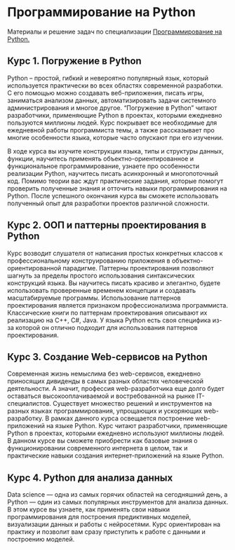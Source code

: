 # Программирование на Python

Материалы и решение задач по специализации [Программирование на Python.](https://www.coursera.org/specializations/programming-in-python)

## Курс 1. Погружение в Python

Python – простой, гибкий и невероятно популярный язык, который используется практически во всех областях современной разработки. С его помощью можно создавать веб-приложения, писать игры, заниматься анализом данных, автоматизировать задачи системного администрирования и многое другое. “Погружение в Python” читают разработчики, применяющие Python в проектах, которыми ежедневно пользуются миллионы людей. Курс покрывает все необходимые для ежедневной работы программиста темы, а также рассказывает про многие особенности языка, которые часто опускают при его изучении.

В ходе курса вы изучите конструкции языка, типы и структуры данных, функции, научитесь применять объектно-ориентированное и функциональное программирование, узнаете про особенности реализации Python, научитесь писать асинхронный и многопоточный код. Помимо теории вас ждут практические задания, которые помогут проверить полученные знания и отточить навыки программирования на Python. После успешного окончания курса вы сможете использовать полученный опыт для разработки проектов различной сложности.

## Курс 2. ООП и паттерны проектирования в Python

Курс возводит слушателя от написания простых конкретных классов к профессиональному конструированию приложения в
объектно-ориентированной парадигме. Паттерны проектирования позволяют шагнуть за пределы простого использования
синтаксических конструкций языка. Вы научитесь писать красиво и элегантно, будете использовать проверенные временем
концепции и создавать масштабируемые программы. Использование паттернов проектирования является признаком
профессионализма программиста.	 Классические книги по паттернам проектирования описывают их реализацию на C++,
C#, Java. У языка Python есть своя специфика из-за которой он отлично подходит для использования паттернов
проектирования.

## Курс 3. Создание Web-сервисов на Python 

Современная жизнь немыслима без web-сервисов, ежедневно приносящих дивиденды в самых разных областях
человеческой деятельности. А значит, профессия web-разработчика еще долго будет оставаться высокооплачиваемой и
востребованной на рынке IT-специалистов. Существует множество решений и инструментов на разных языках
программирования, упрощающих и ускоряющих web-разработку. В рамках данного курса освещается построение
web-приложений на языке Python. Курс читают разработчики, применяющие Python в проектах, которыми ежедневно
используют миллионы людей. В данном курсе вы сможете приобрести как базовые знания о функционировании
современного интернета в целом, так и практические навыки создания интернет-приложений на языке Python.

## Курс 4. Python для анализа данных

Data science — одна из самых горячих областей на сегодняшний день, а Python — один из самых популярных
инструментов для анализа данных. В этом курсе вы узнаете, как применять свои навыки программирования для
построения предиктивных моделей, визуализации данных и работы с нейросетями. Курс ориентирован на практику и
позволит вам сразу приступить к работе с данными и построению моделей.
